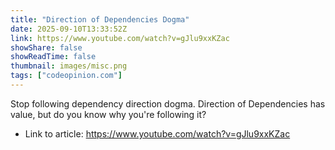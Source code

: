 ```yaml
---
title: "Direction of Dependencies Dogma"
date: 2025-09-10T13:33:52Z
link: https://www.youtube.com/watch?v=gJlu9xxKZac
showShare: false
showReadTime: false
thumbnail: images/misc.png
tags: ["codeopinion.com"]
---
```

Stop following dependency direction dogma. Direction of Dependencies has value, but do you know why you're following it?

- Link to article: https://www.youtube.com/watch?v=gJlu9xxKZac